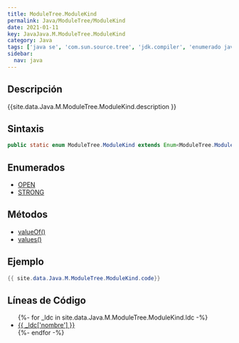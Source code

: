 ```yaml
---
title: ModuleTree.ModuleKind
permalink: Java/ModuleTree/ModuleKind
date: 2021-01-11
key: JavaJava.M.ModuleTree.ModuleKind
category: Java
tags: ['java se', 'com.sun.source.tree', 'jdk.compiler', 'enumerado java', 'Java 1.0']
sidebar: 
  nav: java
---
```


## Descripción
{{site.data.Java.M.ModuleTree.ModuleKind.description }}

## Sintaxis
~~~java
public static enum ModuleTree.ModuleKind extends Enum<ModuleTree.ModuleKind>
~~~

## Enumerados
* [OPEN](/Java/ModuleTree/ModuleKind/OPEN)
* [STRONG](/Java/ModuleTree/ModuleKind/STRONG)

## Métodos
* [valueOf()](/Java/ModuleTree/ModuleKind/valueOf)
* [values()](/Java/ModuleTree/ModuleKind/values)

## Ejemplo
~~~java
{{ site.data.Java.M.ModuleTree.ModuleKind.code}}
~~~

## Líneas de Código
<ul>
{%- for _ldc in site.data.Java.M.ModuleTree.ModuleKind.ldc -%}
   <li>
       <a href="{{_ldc['url'] }}">{{ _ldc['nombre'] }}</a>
   </li>
{%- endfor -%}
</ul>
